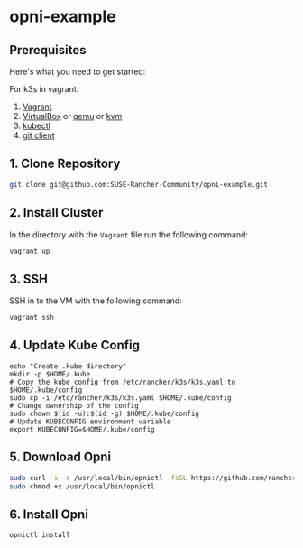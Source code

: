 # opni-example

## Prerequisites

Here's what you need to get started:

For k3s in vagrant:

1. [Vagrant](https://www.vagrantup.com/)
2. [VirtualBox](https://www.virtualbox.org/) or [qemu](https://www.qemu.org/) or [kvm](https://www.linux-kvm.org/page/Main_Page)
3. [kubectl](https://kubernetes.io/docs/tasks/tools/#kubectl)
4. [git client](https://git-scm.com/downloads/guis)

## 1. Clone Repository

```bash
git clone git@github.com:SUSE-Rancher-Community/opni-example.git
```

## 2. Install Cluster

In the directory with the `Vagrant` file run the following command:

```bash
vagrant up
```

## 3. SSH

SSH in to the VM with the following command:

```bash
vagrant ssh
```

## 4. Update Kube Config
```
echo "Create .kube directory"
mkdir -p $HOME/.kube
# Copy the kube config from /etc/rancher/k3s/k3s.yaml to $HOME/.kube/config
sudo cp -i /etc/rancher/k3s/k3s.yaml $HOME/.kube/config
# Change ownership of the config
sudo chown $(id -u):$(id -g) $HOME/.kube/config
# Update KUBECONFIG environment variable
export KUBECONFIG=$HOME/.kube/config
```

## 5. Download Opni

```bash
sudo curl -s -o /usr/local/bin/opnictl -fsSL https://github.com/rancher/opni/releases/download/v0.1.2/opnictl_linux-amd64
sudo chmod +x /usr/local/bin/opnictl
```

## 6. Install Opni

```bash
opnictl install
```
